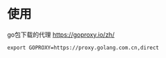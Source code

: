 # 使用

go包下载的代理 https://goproxy.io/zh/

```shell
export GOPROXY=https://proxy.golang.com.cn,direct
```



